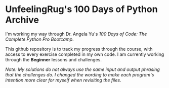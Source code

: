 # UnfeelingRug's 100 Days of Python Archive
I'm working my way through Dr. Angela Yu's *100 Days of Code: The Complete Python Pro Bootcamp*. 

This github repository is to track my progress through the course, with access to every exercise completed in my own code. I am currently working through the **Beginner** lessons and challenges.

*Note: My solutions do not always use the same input and output phrasing that the challenges do. I changed the wording to make each program's intention more clear for myself when revisiting the files.*
